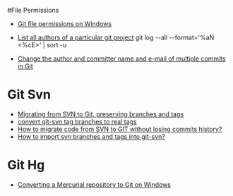 #File Permissions
* [Git file permissions on Windows](http://stackoverflow.com/questions/6476513/git-file-permissions-on-windows)

* [List all authors of a particular git project](http://www.commandlinefu.com/commands/view/4519/list-all-authors-of-a-particular-git-project)
git log --all --format='%aN <%cE>' | sort -u

* [Change the author and committer name and e-mail of multiple commits in Git](http://stackoverflow.com/questions/750172/change-the-author-and-committer-name-and-e-mail-of-multiple-commits-in-git)

# Git Svn
* [Migrating from SVN to Git, preserving branches and tags](http://www.sailmaker.co.uk/blog/2013/05/05/migrating-from-svn-to-git-preserving-branches-and-tags-3/)
* [convert git-svn tag branches to real tags](http://gitready.com/advanced/2009/02/16/convert-git-svn-tag-branches-to-real-tags.html)
* [How to migrate code from SVN to GIT without losing commits history?](http://stackoverflow.com/questions/9211405/how-to-migrate-code-from-svn-to-git-without-losing-commits-history)
* [How to import svn branches and tags into git-svn?](http://stackoverflow.com/questions/2244252/how-to-import-svn-branches-and-tags-into-git-svn)

# Git Hg
* [Converting a Mercurial repository to Git on Windows](https://www.appveyor.com/blog/2014/02/23/converting-mercurial-repository-to-git-on-windows/)
